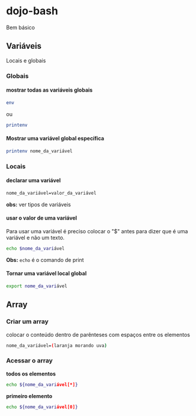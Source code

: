 # dojo-bash

Bem básico

## Variáveis

Locais e globais

### Globais

#### mostrar todas as variáveis globais

```bash
env
```

ou

```bash
printenv
```

#### Mostrar uma variável global específica

```bash
printenv nome_da_variável
```

### Locais

#### declarar uma variável

```bash
nome_da_variável=valor_da_variável
```

**obs:** ver tipos de variáveis

#### usar o valor de uma variável

Para usar uma variável é preciso colocar o "$" antes para dizer que é uma variável e não um texto.

```bash
echo $nome_da_variável
```

**Obs:** `echo` é o comando de print

#### Tornar uma variável local global

```bash
export nome_da_variável
```

## Array

### Criar um array

colocar o conteúdo dentro de parênteses com espaços entre os elementos

```bash
nome_da_variável=(laranja morando uva)
```

### Acessar o array

**todos os elementos**
```bash
echo ${nome_da_variável[*]}
```

**primeiro elemento**
```bash
echo ${nome_da_variável[0]}
```
